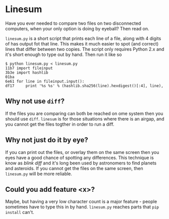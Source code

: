# Linesum

Have you ever needed to compare two files on two disconnected computers, when your only option is doing by eyeball? Then read on.

`linesum.py` is a short script that prints each line of a file, along with 4 digits of has output fot that line. This makes it much easier to spot (and correct) lines that differ between two copies. The script only requires Python 2.x and it's short enough to type out by hand. Then run it like so

```
$ python linesum.py < linesum.py 
11b7 import fileinput
3b3e import hashlib
01ba 
6e61 for line in fileinput.input():
df17     print '%s %s' % (hashlib.sha256(line).hexdigest()[:4], line),
```

## Why not use `diff`?

If the files you are comparing can both be reached on ome system then you should use `diff`. `linesum` is for those situations where there is an airgap, and you cannot get the files togther in order to run a diff.

## Why not just do it by eye?

If you can print out the files, or overlay them on the same screen then you eyes have a good chance of spotting any differences. This technique is know as *blink diff* and it's long been used by astronomers to find planets and asteroids. If you cannot get the files on the same screen, then `linesum.py` will be more reliable.

## Could you add feature \<x\>?

Maybe, but having a very low character count is a major feature - people sometimes have to type this in by hand. `linesum.py` reaches parts that `pip install` can't.
